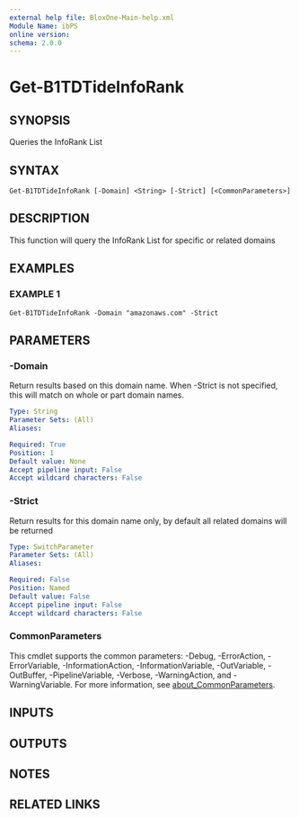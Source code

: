 ```yaml
---
external help file: BloxOne-Main-help.xml
Module Name: ibPS
online version:
schema: 2.0.0
---
```


# Get-B1TDTideInfoRank

## SYNOPSIS
Queries the InfoRank List

## SYNTAX

```
Get-B1TDTideInfoRank [-Domain] <String> [-Strict] [<CommonParameters>]
```

## DESCRIPTION
This function will query the InfoRank List for specific or related domains

## EXAMPLES

### EXAMPLE 1
```
Get-B1TDTideInfoRank -Domain "amazonaws.com" -Strict
```

## PARAMETERS

### -Domain
Return results based on this domain name.
When -Strict is not specified, this will match on whole or part domain names.

```yaml
Type: String
Parameter Sets: (All)
Aliases:

Required: True
Position: 1
Default value: None
Accept pipeline input: False
Accept wildcard characters: False
```

### -Strict
Return results for this domain name only, by default all related domains will be returned

```yaml
Type: SwitchParameter
Parameter Sets: (All)
Aliases:

Required: False
Position: Named
Default value: False
Accept pipeline input: False
Accept wildcard characters: False
```

### CommonParameters
This cmdlet supports the common parameters: -Debug, -ErrorAction, -ErrorVariable, -InformationAction, -InformationVariable, -OutVariable, -OutBuffer, -PipelineVariable, -Verbose, -WarningAction, and -WarningVariable. For more information, see [about_CommonParameters](http://go.microsoft.com/fwlink/?LinkID=113216).

## INPUTS

## OUTPUTS

## NOTES

## RELATED LINKS
